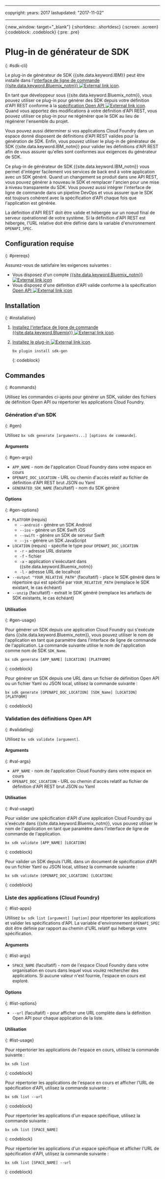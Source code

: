 ﻿---

copyright:
  years: 2017
lastupdated: "2017-11-02"

---
{:new_window: target="_blank"}
{:shortdesc: .shortdesc}
{:screen: .screen}
{:codeblock: .codeblock}
{:pre: .pre}

# Plug-in de générateur de SDK
{: #sdk-cli}

Le plug-in de générateur de SDK {{site.data.keyword.IBM}} peut être installé dans l'[interface de ligne de commande {{site.data.keyword.Bluemix_notm}} ![External link icon](../icons/launch-glyph.svg "External link icon")](/docs/cli/reference/bluemix_cli/index.html).

En tant que développeur sous {{site.data.keyword.Bluemix_notm}}, vous pouvez utiliser ce plug-in pour générer des SDK depuis votre définition d'API REST conforme à la [spécification Open API ![External link icon](../icons/launch-glyph.svg "External link icon")](https://www.openapis.org/). Quand vous apportez des modifications à votre définition d'API REST, vous pouvez utiliser ce plug-in pour ne régénérer que le SDK au lieu de régénérer l'ensemble du projet.

Vous pouvez aussi déterminer si vos applications Cloud Foundry dans un espace donné
disposent
de définitions d'API REST valides pour la génération de SDK. Enfin, vous pouvez
utiliser le plug-in de générateur de SDK {{site.data.keyword.IBM_notm}} pour
valider les définitions d'API REST afin de vous assurer qu'elles sont conformes aux
exigences du générateur de SDK. 

Ce plug-in de générateur de SDK {{site.data.keyword.IBM_notm}}
vous permet d'intégrer facilement vos services de back end à votre application avec un SDK généré. Quand un changement se produit dans une API REST, vous pouvez générer à nouveau le SDK et remplacer l'ancien pour une mise à niveau transparente du SDK. Vous pouvez aussi intégrer l'interface de ligne de commande dans un pipeline DevOps et vous assurer que le SDK est toujours cohérent avec la spécification d'API chaque fois que l'application est générée.

La définition d'API REST doit être valide et hébergée sur un noeud final de serveur opérationnel de votre système. Si la définition d'API REST est hébergée, l'URL relative doit être définie dans la variable d'environnement `OPENAPI_SPEC`.


## Configuration requise
{: #prereqs}

Assurez-vous de satisfaire les exigences suivantes : 

* Vous disposez d'un compte [{{site.data.keyword.Bluemix_notm}} ![External link icon](../icons/launch-glyph.svg "External link icon")](http://bluemix.net)
* Vous disposez d'une définition d'API valide conforme à la spécification [Open API ![External link icon](../icons/launch-glyph.svg "External link icon")](https://www.openapis.org/)


## Installation
{: #installation}

1. [Installez l'interface de ligne de commande {{site.data.keyword.Bluemix}} ![External link icon](../icons/launch-glyph.svg "External link icon")](http://clis.ng.bluemix.net/ui/home.html).

2. [Installez le plug-in ![External link icon](../icons/launch-glyph.svg "External link icon")](/docs/cli/reference/bluemix_cli/index.html#install_plug-in).

	```
	bx plugin install sdk-gen
	```
	{: codeblock}


## Commandes
{: #commands}

Utilisez les commandes ci-après pour générer un SDK, valider des fichiers de définition Open API ou répertorier les applications Cloud Foundry.


### Génération d'un SDK
{: #gen}

Utilisez `bx sdk generate [arguments...] [options de commande]`.


#### Arguments
{: #gen-args}

* `APP_NAME` - nom de l'application Cloud Foundry dans votre espace en cours
* `OPENAPI_DOC_LOCATION` - URL ou chemin  d'accès relatif au fichier de définition d'API REST brut JSON ou Yaml
* `GENERATED_SDK_NAME` (facultatif) - nom du SDK généré


#### Options
{: #gen-options}

* `PLATFORM` (requis)
   * `--android` - génère un SDK Android
   * `--ios` - génère un SDK Swift iOS 
   * `--swift` - génère un SDK de serveur Swift 
   * `--js` - génère un SDK JavaScript 
* `LOCATION` (requis) - spécifie le type pour
`OPENAPI_DOC_LOCATION`
   * `-r` - adresse URL distante 
   * `-f` - fichier
   * `-a` - application s'exécutant dans {{site.data.keyword.Bluemix_notm}}
   * `-l` - adresse URL de localhost 
* `--output "YOUR_RELATIVE_PATH"` (facultatif) - place le SDK généré dans le répertoire qui est spécifié par `YOUR_RELATIVE_PATH` (remplace le SDK existant, le cas échéant)
* `--unzip` (facultatif) - extrait le SDK généré (remplace les artefacts de SDK existants, le cas échéant)


#### Utilisation
{: #gen-usage}

Pour générer un SDK depuis une application Cloud Foundry qui s'exécute dans
{{site.data.keyword.Bluemix_notm}}, vous pouvez utiliser le nom de l'application en tant que paramètre dans l'interface de ligne de commande de l'application. La
commande suivante utilise le nom de l'application comme nom de SDK `SDK_Name`.

```
bx sdk generate [APP_NAME] [LOCATION] [PLATFORM]
```
{: codeblock}

Pour générer un SDK depuis une URL dans un fichier de définition Open API
ou un fichier Yaml ou JSON local, utilisez la commande suivante :

```
bx sdk generate [OPENAPI_DOC_LOCATION] [SDK_Name] [LOCATION] [PLATFORM]
```
{: codeblock}


### Validation des définitions Open API
{: #validating}

Utilisez `bx sdk validate [argument]`.


#### Arguments
{: #val-args}

* `APP_NAME` - nom de l'application Cloud Foundry dans votre
espace en cours 
* `OPENAPI_DOC_LOCATION` - URL ou chemin
d'accès relatif au
fichier de définition d'API REST brut JSON ou Yaml


#### Utilisation
{: #val-usage}

Pour valider une spécification d'API d'une application Cloud Foundry qui s'exécute dans {{site.data.keyword.Bluemix_notm}}, vous pouvez utiliser le nom de l'application en tant que paramètre dans l'interface de ligne de commande de l'application.

```
bx sdk validate [APP_NAME] [LOCATION]
```
{: codeblock}

Pour valider un SDK depuis l'URL dans un document de spécification d'API
ou un fichier Yaml ou JSON local, utilisez la commande suivante :

```
bx sdk validate [OPENAPI_DOC_LOCATION] [LOCATION]
```
{: codeblock}



### Liste des applications (Cloud Foundry)
{: #list-apps}

Utilisez `bx sdk list [argument] [option]` pour répertorier
les applications et valider les spécifications d'API. La variable d'environnement `OPENAPI_SPEC` doit être définie par rapport au chemin d'URL relatif qui héberge votre spécification.


#### Arguments
{: #list-args}

* `SPACE_NAME` (facultatif) - nom de l'espace Cloud
Foundry dans votre organisation en cours dans lequel vous voulez rechercher des
applications. Si aucune valeur n'est fournie, l'espace en cours est exploré.


#### Options
{: #list-options}

* `--url` (facultatif) - pour afficher une URL complète dans la définition Open API pour chaque application de la liste.


#### Utilisation
{: #list-usage}

Pour répertorier les applications de l'espace en cours, utilisez la commande
suivante :

```
bx sdk list
```
{: codeblock}

Pour répertorier les applications de l'espace en cours et afficher l'URL de
spécification d'API, utilisez la commande suivante :

```
bx sdk list --url
```
{: codeblock}

Pour répertorier les applications d'un espace spécifique, utilisez la commande
suivante :

```
bx sdk list [SPACE_NAME]
```
{: codeblock}

Pour répertorier les applications d'un espace spécifique et afficher l'URL de
spécification d'API, utilisez la commande suivante :

```
bx sdk list [SPACE_NAME] --url
```
{: codeblock}
